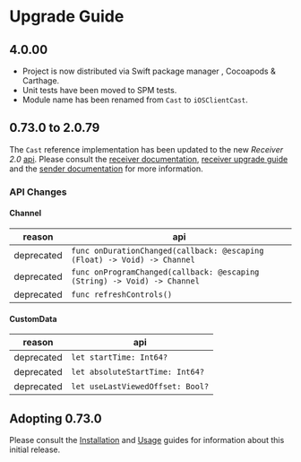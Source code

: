 # Upgrade Guide

## 4.0.00
- Project is now distributed via Swift package manager , Cocoapods & Carthage.
- Unit tests have been moved to SPM tests.
- Module name has been renamed from `Cast` to `iOSClientCast`.

## 0.73.0 to 2.0.79

The `Cast` reference implementation has been updated to the new *Receiver 2.0* [api](https://github.com/EricssonBroadcastServices/chromecast-receiver-2). Please consult the [receiver documentation](https://github.com/EricssonBroadcastServices/chromecast-receiver-2/blob/master/sdk/tutorials/chromecast.md), [receiver upgrade guide](https://github.com/EricssonBroadcastServices/chromecast-receiver-2/blob/master/sdk/tutorials/upgrade-guide.md) and the [sender documentation](https://github.com/EricssonBroadcastServices/iOSClientCast/blob/master/Documentation/chromecast-integration.md) for more information.

### API Changes

#### Channel

| reason | api |
| -------- | --- |
| deprecated | `func onDurationChanged(callback: @escaping (Float) -> Void) -> Channel` |
| deprecated | `func onProgramChanged(callback: @escaping (String) -> Void) -> Channel` |
| deprecated | `func refreshControls()` |

#### CustomData

| reason | api |
| -------- | --- |
| deprecated | `let startTime: Int64?` |
| deprecated | `let absoluteStartTime: Int64?` |
| deprecated | `let useLastViewedOffset: Bool?` |

## Adopting 0.73.0
Please consult the [Installation](https://github.com/EricssonBroadcastServices/iOSClientCast/blob/master/README.md#installation) and [Usage](https://github.com/EricssonBroadcastServices/iOSClientCast/blob/master/README.md#getting-started) guides for information about this initial release.
